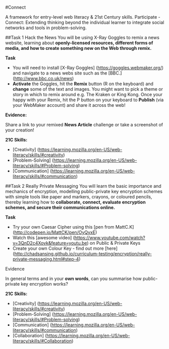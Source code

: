 #Connect

A framework for entry-level web literacy & 21st Century skills. Participate - Connect: Extending thinking beyond the individual learner to integrate social networks and tools in problem-solving.

##Task 1 Hack the News
You will be using X-Ray Goggles to remix a news website, learning about **openly-licensed resources, different forms of media, and how to create something new on the Web through remix.**

**Task**

* You will need to install [X-Ray Goggles] (https://goggles.webmaker.org/) and navigate to a news webs site such as the [BBC.] (http://www.bbc.co.uk/news)
* **Activate** the Goggles, hit the **Remix** button (R on the keyboard) and **change** some of the text and images. You might want to pick a theme or story in which to remix around e.g. The Kraken or King Kong.
Once your happy with your Remix, hit the P button on your keyboard to **Publish** (via your WebMaker account) and share it across the web!

**Evidence:**

Share a link to your remixed **News Article** challenge or take a screenshot of your creation!

**21C Skills:**

* [Creativity] (https://learning.mozilla.org/en-US/web-literacy/skills/#creativity)
* [Problem-Solving] (https://learning.mozilla.org/en-US/web-literacy/skills/#Problem-solving)
* [Communication] (https://learning.mozilla.org/en-US/web-literacy/skills/#communication)

##Task 2 Really Private Messaging
You will learn the basic importance and mechanics of encryption, modelling public-private key encryption schemes with simple tools like paper and markers, crayons, or coloured pencils, thereby learning how to **collaborate, connect, evaluate encryption schemes, and secure their communications online.**

**Task**
* Try your own Caesar Cipher using this [pen from MattC.K] (http://codepen.io/MattCK/pen/OyQyxE)
* Watch this [awesome video] (https://www.youtube.com/watch?v=3QnD2c4Xovk&feature=youtu.be) on Public & Private Keys
* Create your own Colour Key - find out more [here] (http://chadsansing.github.io/curriculum-testing/encryption/really-private-messaging.html#step-4)

Evidence

In general terms and in your **own words**, can you summarise how public-private key encryption works?

**21C Skills:**

* [Creativity] (https://learning.mozilla.org/en-US/web-literacy/skills/#creativity)
* [Problem-Solving] (https://learning.mozilla.org/en-US/web-literacy/skills/#Problem-solving)
* [Communication] (https://learning.mozilla.org/en-US/web-literacy/skills/#communication)
* [Collaboration] (https://learning.mozilla.org/en-US/web-literacy/skills/#Collaboration)
